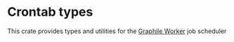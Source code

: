# Crontab types

This crate provides types and utilities for the [Graphile Worker](docs.rs/archimedes) job scheduler
